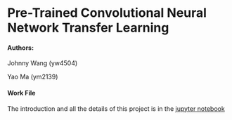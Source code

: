 # Pre-Trained Convolutional Neural Network Transfer Learning

#### Authors:

Johnny Wang  (yw4504)

Yao Ma  (ym2139)



#### Work File

The introduction and all the details of this project is in the [jupyter notebook](https://github.com/yuehanui/pre_trained_CNN_transfer_learning/blob/main/notebook.ipynb)

